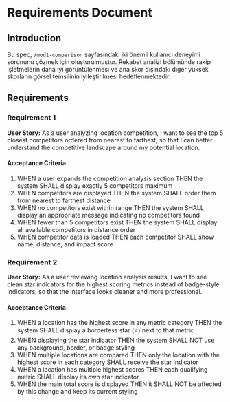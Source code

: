 # Requirements Document

## Introduction

Bu spec, `/mod1-comparison` sayfasındaki iki önemli kullanıcı deneyimi sorununu çözmek için oluşturulmuştur. Rekabet analizi bölümünde rakip işletmelerin daha iyi görüntülenmesi ve ana skor dışındaki diğer yüksek skorların görsel temsilinin iyileştirilmesi hedeflenmektedir.

## Requirements

### Requirement 1

**User Story:** As a user analyzing location competition, I want to see the top 5 closest competitors ordered from nearest to farthest, so that I can better understand the competitive landscape around my potential location.

#### Acceptance Criteria

1. WHEN a user expands the competition analysis section THEN the system SHALL display exactly 5 competitors maximum
2. WHEN competitors are displayed THEN the system SHALL order them from nearest to farthest distance
3. WHEN no competitors exist within range THEN the system SHALL display an appropriate message indicating no competitors found
4. WHEN fewer than 5 competitors exist THEN the system SHALL display all available competitors in distance order
5. WHEN competitor data is loaded THEN each competitor SHALL show name, distance, and impact score

### Requirement 2

**User Story:** As a user reviewing location analysis results, I want to see clean star indicators for the highest scoring metrics instead of badge-style indicators, so that the interface looks cleaner and more professional.

#### Acceptance Criteria

1. WHEN a location has the highest score in any metric category THEN the system SHALL display a borderless star (⭐) next to that metric
2. WHEN displaying the star indicator THEN the system SHALL NOT use any background, border, or badge styling
3. WHEN multiple locations are compared THEN only the location with the highest score in each category SHALL receive the star indicator
4. WHEN a location has multiple highest scores THEN each qualifying metric SHALL display its own star indicator
5. WHEN the main total score is displayed THEN it SHALL NOT be affected by this change and keep its current styling